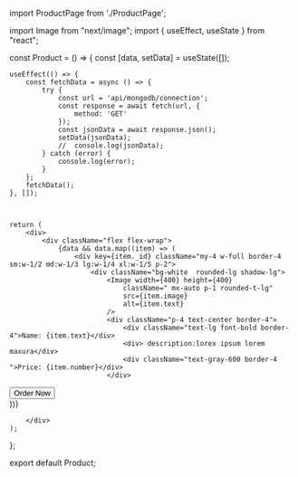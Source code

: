 import ProductPage from './ProductPage';

import Image from "next/image";
import { useEffect, useState } from "react";

const Product = () => {
const [data, setData] = useState([]);

    useEffect(() => {
        const fetchData = async () => {
            try {
                const url = 'api/mongodb/connection';
                const response = await fetch(url, {
                    method: 'GET'
                });
                const jsonData = await response.json();
                setData(jsonData);
                //  console.log(jsonData);
            } catch (error) {
                console.log(error);
            }
        };
        fetchData();
    }, []);



    return (
        <div>
            <div className="flex flex-wrap">
                {data && data.map((item) => (
                    <div key={item._id} className="my-4 w-full border-4 sm:w-1/2 md:w-1/3 lg:w-1/4 xl:w-1/5 p-2">
                        <div className="bg-white  rounded-lg shadow-lg">
                            <Image width={400} height={400}
                                className=" mx-auto p-1 rounded-t-lg"
                                src={item.image}
                                alt={item.text}
                            />
                            <div className="p-4 text-center border-4">
                                <div className="text-lg font-bold border-4">Name: {item.text}</div>
                                <div> description:lorex ipsum lorem maxura</div>
                                <div className="text-gray-600 border-4 ">Price: {item.number}</div>
                            </div>

<div className="text-center mt-3">                            <button className="border-2 p-3 mx-auto bg-yellow-600 rounded-full ">Order Now</button>
</div>                        </div>
                    </div>
                ))}
            </div>

        </div>
    );

};

export default Product;
